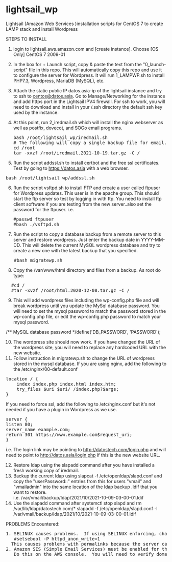 # lightsail_wp
Lightsail (Amazon Web Services )installation scripts for CentOS 7 to create LAMP stack and install Wordpress

STEPS TO INSTALL
1. login to lightsail.aws.amazon.com and [create instance].  Choose [OS Only] CentOS 7 2009-01

2. In the box for + Launch script, copy & paste the text from the "0_launch-script" file in this repo.  This will automatically copy this repo and use it to configure the server for Wordpress. It will run 1_LAMPWP.sh to install PHP7.3, Wordpress, MariaDB (MySQL), etc.

3. Attach the static public IP datos.asia-ip of the lightsail instance and try to ssh to centos@datos.asia.  Go to Manage/Networking for the instance and add https port in the Lightsail IPV4 firewall. For ssh to work, you will need to download and install in your  /.ssh directory the default ssh key used by the instance.

4. At this point, run 2_iredmail.sh which will install the nginx webserver as well as postfix, dovecot, and SOGo email programs.  
   <pre>
   bash /root/lightsail_wp/iredmail.sh 
   # The following will copy a single backup file for email.
   cd /root
   tar -xvzf /root/iredmail.2021-10-19.tar.gz -C /
   </pre>
   
5. Run the script addssl.sh to install certbot and the free ssl certificates.  Test by going to https://datos.asia with a web browser.

<pre>
bash /root/lightsail_wp/addssl.sh
</pre>

6. Run the script vsftpd.sh to install FTP and create a user called ftpuser for Wordpress updates.  This user is in the apache group. This should start the ftp server so test by logging in with ftp.  You need to install ftp client software if you are testing from the new server..also set the password for the ftpuser.  i.e.
   <pre>
   #passwd ftpuser     
   #bash ./vsftpd.sh
   </pre>
   
7. Run the script to copy a database backup from a remote server to this server and restore wordpress. Just enter the backup date in YYYY-MM-DD. This will delete the current MySQL wordpress database and try to create a new one with the latest backup that you specified.
<pre>
   #bash migratewp.sh
</pre>

8. Copy the /var/www/html directory and files from a backup.  As root do type:
<pre>
  #cd /
  #tar -xvzf /root/html.2020-12-08.tar.gz -C /
</pre>

9. This will add wordpress files including the wp-config.php file and will break wordpress until you update the MySql database password. You will need to set the mysql password to match the password stored in the wp-config.php file, or edit the wp-config.php password to match your mysql password.

  /** MySQL database password */define('DB_PASSWORD', 'PASSWORD');

10. The wordpress site should now work.  If you have changed the URL of the wordpress site, you will need to replace any hardcoded URL with the new website. 
11. Follow instruction in migratewp.sh to change the URL of wordpress stored in the mysql database.  If you are using nginx, add the following to the /etc/nginx/00-default.conf 
<pre>
location / {
    index index.php index.html index.htm;
    try_files $uri $uri/ /index.php?$args;
}
</pre>
If you need to force ssl, add the following to /etc/nginx.conf but it's not needed if you have a plugin in Wordpress as we use.
<pre>
server {
listen 80;
server_name example.com;
return 301 https://www.example.com$request_uri;
}
</pre>
i.e. The login link may be pointing to http://datostech.com/login.php and will need to point to http://datos.asia/login.php if this is the new website URL.

12. Restore ldap using the slapadd command after you have installed a fresh working copy of iredmail.
13. Backup the current ldap using slapcat -f /etc/openldap/slapd.conf and copy the "userPassword::" entries from this for users "vmail" and "vmailadmin" into the same location of the ldap backup .ldif that you want to restore.  
i.e. /var/vmail/backup/ldap/2021/10/2021-10-09-03-00-01.ldif
14. Use the slapadd command after systemctl stop slapd and rm /var/lib/ldap/datostech.com/* 
slapadd -f /etc/openldap/slapd.conf -l /var/vmail/backup/ldap/2021/10/2021-10-09-03-00-01.ldif

PROBLEMS Encountered:
<pre>
1. SELINUX causes problems.  If using SELINUX enforcing, change this boolean for httpd_anon_write->On
   #setsebool -P httpd_anon_write=1
  This causes problems with permalinks because the server cannot write the .htaccess file
2. Amazon SES (Simple Email Services) must be enabled for the domains that you send email.  
   Do this on the AWS console.  You will need to verify domains by adding the keys from AWS to your DNS.

